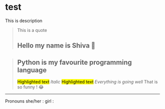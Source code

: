 #  test
This is description
> This is a quote
> ## Hello my name is Shiva 👋

> ## Python is my favourite programming language 
> <mark style="background-color: #FFFF00">Highlighted text</mark>
> _Italic_
> <mark style="background-color: #FFFF00">Highlighted text</mark>
> *Everything is going well*
That is so funny ! :joy:
-----
Pronouns she/her : girl :

